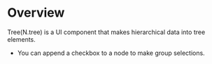 Overview
===

Tree(N.tree) is a UI component that makes hierarchical data into tree elements.

 * You can append a checkbox to a node to make group selections.